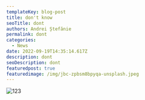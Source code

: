 ```yaml
---
templateKey: blog-post
title: don't know
seoTitle: dont
authors: Andrei Ștefănie
permalink: dont
categories:
  - News
date: 2022-09-19T14:35:14.617Z
description: dont
seoDescription: dont
featuredpost: true
featuredimage: /img/jbc-zpbsm8bpyqa-unsplash.jpeg
---
```

<img src="/img/whatsapp-image-2022-08-19-at-1.36.21-pm.jpeg" alt="123" title="" class="shadows"/>